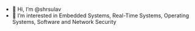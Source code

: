 - 👋 Hi, I’m @shrsulav
- 👀 I’m interested in Embedded Systems, Real-Time Systems, Operating Systems, Software and Network Security

<!---
shrsulav/shrsulav is a ✨ special ✨ repository because its `README.md` (this file) appears on your GitHub profile.
You can click the Preview link to take a look at your changes.
--->
